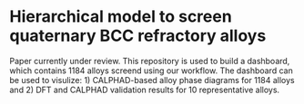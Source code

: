 # Hierarchical model to screen quaternary BCC refractory alloys

Paper currently under review.
This repository is used to build a dashboard, which contains 1184 alloys screend using our workflow. The dashboard can be used to visulize: 1) CALPHAD-based alloy phase diagrams for 1184 alloys and 2) DFT and CALPHAD validation results for 10 representative alloys.


